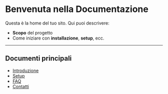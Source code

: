 # Benvenuta nella Documentazione

Questa è la home del tuo sito. Qui puoi descrivere:
- **Scopo** del progetto
- Come iniziare con **installazione**, **setup**, ecc.

---

## Documenti principali

- [Introduzione](intro.md)
- [Setup](setup.md)
- [FAQ](faq.md)
- [Contatti](contatti.md)